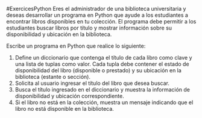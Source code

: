 #ExercicesPython
Eres el administrador de una biblioteca universitaria y deseas desarrollar un programa en Python que ayude a los estudiantes a encontrar libros disponibles en tu colección. El programa debe permitir a los estudiantes buscar libros por título y mostrar información sobre su disponibilidad y ubicación en la biblioteca.

Escribe un programa en Python que realice lo siguiente:

1. Define un diccionario que contenga el título de cada libro como clave y una lista de tuplas como valor. Cada tupla debe contener el estado de disponibilidad del libro (disponible o prestado) y su ubicación en la biblioteca (estante o sección).
2. Solicita al usuario ingresar el título del libro que desea buscar.
3. Busca el título ingresado en el diccionario y muestra la información de disponibilidad y ubicación correspondiente.
4. Si el libro no está en la colección, muestra un mensaje indicando que el libro no está disponible en la biblioteca.

